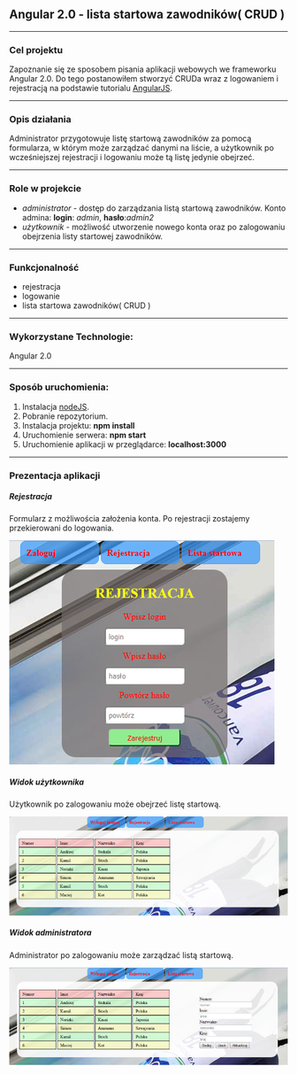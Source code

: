 ## Angular 2.0 - lista startowa zawodników( CRUD )
----
### Cel projektu

Zapoznanie się ze sposobem pisania aplikacji webowych we frameworku Angular 2.0. Do tego postanowiłem stworzyć CRUDa wraz z logowaniem i rejestracją na podstawie tutorialu [AngularJS](https://angular.io/guide/quickstart).

----
### Opis działania

Administrator przygotowuje listę startową zawodników za pomocą formularza, w którym może zarządzać danymi na liście, a użytkownik po wcześniejszej rejestracji i logowaniu może tą listę jedynie obejrzeć.

---
### Role w projekcie

* _administrator_ - dostęp do zarządzania listą startową zawodników. Konto admina: __login__: _admin_, __hasło__:_admin2_
* _użytkownik_ - możliwość utworzenie nowego konta oraz po zalogowaniu obejrzenia listy startowej zawodników.

---
### Funkcjonalność

* rejestracja
* logowanie
* lista startowa zawodników( CRUD )

---
### Wykorzystane Technologie:

Angular 2.0

---
### Sposób uruchomienia:

1. Instalacja [nodeJS](https://nodejs.org/en/).
2. Pobranie repozytorium.
3. Instalacja projektu: __npm install__
4. Uruchomienie serwera: __npm start__
5. Uruchomienie aplikacji w przeglądarce: __localhost:3000__

---
### Prezentacja aplikacji

##### Rejestracja
Formularz z możliwościa założenia konta. Po rejestracji zostajemy przekierowani do logowania.

![Rejestracja](https://github.com/kropeq/Angular2-CRUD/blob/master/screens/rejestracja.png)

##### Widok użytkownika
Użytkownik po zalogowaniu może obejrzeć listę startową.

![Widok użytkownika](https://github.com/kropeq/Angular2-CRUD/blob/master/screens/widok_uzytkownika.png)

##### Widok administratora
Administrator po zalogowaniu może zarządzać listą startową.

![Widok administratora](https://github.com/kropeq/Angular2-CRUD/blob/master/screens/widok_administratora.png)